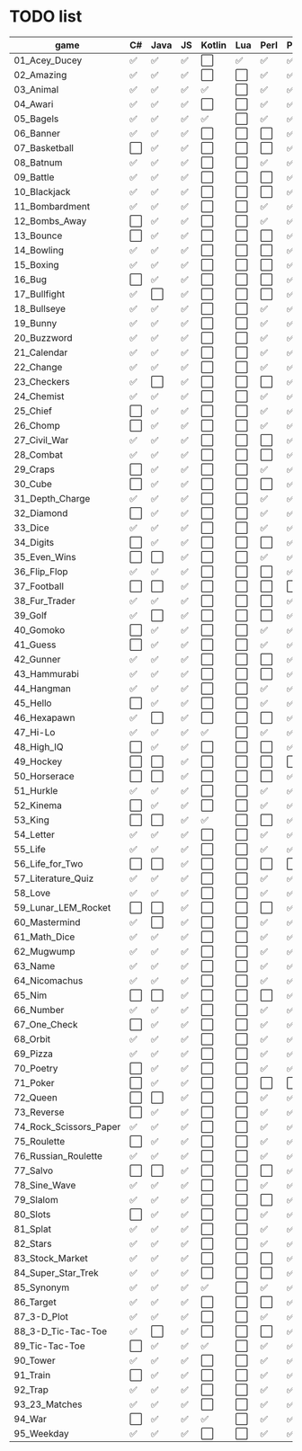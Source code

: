 # TODO list
 game                          | C# | Java | JS | Kotlin | Lua | Perl | Python | Ruby | Rust | VB.NET
------------------------------ | --- | --- | --- | --- | --- | --- | --- | --- | --- | ---
01_Acey_Ducey                  | ✅ | ✅ | ✅ | ⬜️ | ✅ | ✅ | ✅ | ✅ | ✅ | ✅
02_Amazing                     | ✅ | ✅ | ✅ | ⬜️ | ⬜️ | ✅ | ✅ | ✅ | ✅ | ✅
03_Animal                      | ✅ | ✅ | ✅ | ✅ | ⬜️ | ✅ | ✅ | ✅ | ⬜️ | ⬜️
04_Awari                       | ✅ | ✅ | ✅ | ⬜️ | ⬜️ | ✅ | ✅ | ✅ | ⬜️ | ⬜️
05_Bagels                      | ✅ | ✅ | ✅ | ✅ | ⬜️ | ✅ | ✅ | ✅ | ✅ | ⬜️
06_Banner                      | ✅ | ✅ | ✅ | ⬜️ | ⬜️ | ⬜️ | ✅ | ✅ | ⬜️ | ✅
07_Basketball                  | ⬜️ | ✅ | ✅ | ⬜️ | ⬜️ | ⬜️ | ✅ | ✅ | ⬜️ | ⬜️
08_Batnum                      | ✅ | ✅ | ✅ | ⬜️ | ⬜️ | ✅ | ✅ | ⬜️ | ⬜️ | ✅
09_Battle                      | ✅ | ✅ | ✅ | ⬜️ | ⬜️ | ⬜️ | ✅ | ⬜️ | ⬜️ | ⬜️
10_Blackjack                   | ✅ | ✅ | ✅ | ⬜️ | ⬜️ | ⬜️ | ✅ | ✅ | ✅ | ⬜️
11_Bombardment                 | ✅ | ✅ | ✅ | ⬜️ | ⬜️ | ✅ | ✅ | ✅ | ⬜️ | ⬜️
12_Bombs_Away                  | ⬜️ | ✅ | ✅ | ⬜️ | ⬜️ | ✅ | ✅ | ⬜️ | ⬜️ | ⬜️
13_Bounce                      | ⬜️ | ✅ | ✅ | ⬜️ | ⬜️ | ⬜️ | ✅ | ✅ | ⬜️ | ⬜️
14_Bowling                     | ✅ | ✅ | ✅ | ⬜️ | ⬜️ | ⬜️ | ✅ | ⬜️ | ⬜️ | ⬜️
15_Boxing                      | ✅ | ✅ | ✅ | ⬜️ | ⬜️ | ⬜️ | ✅ | ⬜️ | ⬜️ | ⬜️
16_Bug                         | ⬜️ | ✅ | ✅ | ⬜️ | ⬜️ | ⬜️ | ✅ | ✅ | ⬜️ | ⬜️
17_Bullfight                   | ✅ | ⬜️ | ✅ | ⬜️ | ⬜️ | ⬜️ | ✅ | ⬜️ | ⬜️ | ⬜️
18_Bullseye                    | ✅ | ✅ | ✅ | ⬜️ | ⬜️ | ✅ | ✅ | ⬜️ | ⬜️ | ⬜️
19_Bunny                       | ✅ | ✅ | ✅ | ⬜️ | ⬜️ | ✅ | ✅ | ✅ | ⬜️ | ⬜️
20_Buzzword                    | ✅ | ✅ | ✅ | ⬜️ | ⬜️ | ✅ | ✅ | ✅ | ⬜️ | ⬜️
21_Calendar                    | ✅ | ✅ | ✅ | ⬜️ | ⬜️ | ✅ | ✅ | ✅ | ⬜️ | ⬜️
22_Change                      | ✅ | ✅ | ✅ | ⬜️ | ⬜️ | ✅ | ✅ | ⬜️ | ✅ | ⬜️
23_Checkers                    | ✅ | ⬜️ | ✅ | ⬜️ | ⬜️ | ⬜️ | ✅ | ✅ | ⬜️ | ⬜️
24_Chemist                     | ✅ | ✅ | ✅ | ⬜️ | ⬜️ | ✅ | ✅ | ⬜️ | ⬜️ | ⬜️
25_Chief                       | ⬜️ | ✅ | ✅ | ⬜️ | ⬜️ | ✅ | ✅ | ✅ | ⬜️ | ⬜️
26_Chomp                       | ⬜️ | ✅ | ✅ | ⬜️ | ⬜️ | ✅ | ✅ | ⬜️ | ⬜️ | ⬜️
27_Civil_War                   | ✅ | ✅ | ✅ | ⬜️ | ⬜️ | ⬜️ | ✅ | ⬜️ | ⬜️ | ⬜️
28_Combat                      | ✅ | ✅ | ✅ | ⬜️ | ⬜️ | ⬜️ | ✅ | ⬜️ | ⬜️ | ⬜️
29_Craps                       | ⬜️ | ✅ | ✅ | ⬜️ | ⬜️ | ✅ | ✅ | ✅ | ⬜️ | ⬜️
30_Cube                        | ⬜️ | ✅ | ✅ | ⬜️ | ⬜️ | ⬜️ | ✅ | ✅ | ⬜️ | ⬜️
31_Depth_Charge                | ✅ | ✅ | ✅ | ⬜️ | ⬜️ | ✅ | ✅ | ✅ | ⬜️ | ⬜️
32_Diamond                     | ⬜️ | ✅ | ✅ | ⬜️ | ⬜️ | ✅ | ✅ | ✅ | ⬜️ | ⬜️
33_Dice                        | ✅ | ✅ | ✅ | ⬜️ | ⬜️ | ✅ | ✅ | ✅ | ⬜️ | ✅
34_Digits                      | ⬜️ | ✅ | ✅ | ⬜️ | ⬜️ | ⬜️ | ✅ | ⬜️ | ⬜️ | ⬜️
35_Even_Wins                   | ⬜️ | ⬜️ | ✅ | ⬜️ | ⬜️ | ✅ | ✅ | ⬜️ | ⬜️ | ⬜️
36_Flip_Flop                   | ✅ | ✅ | ✅ | ⬜️ | ⬜️ | ⬜️ | ✅ | ✅ | ⬜️ | ⬜️
37_Football                    | ⬜️ | ⬜️ | ✅ | ⬜️ | ⬜️ | ⬜️ | ⬜️ | ⬜️ | ⬜️ | ⬜️
38_Fur_Trader                  | ✅ | ✅ | ✅ | ⬜️ | ⬜️ | ⬜️ | ✅ | ⬜️ | ⬜️ | ⬜️
39_Golf                        | ✅ | ⬜️ | ✅ | ⬜️ | ⬜️ | ⬜️ | ✅ | ⬜️ | ⬜️ | ⬜️
40_Gomoko                      | ⬜️ | ✅ | ✅ | ⬜️ | ⬜️ | ✅ | ✅ | ⬜️ | ⬜️ | ⬜️
41_Guess                       | ⬜️ | ✅ | ✅ | ⬜️ | ⬜️ | ✅ | ✅ | ✅ | ✅ | ⬜️
42_Gunner                      | ✅ | ✅ | ✅ | ⬜️ | ⬜️ | ⬜️ | ✅ | ⬜️ | ⬜️ | ⬜️
43_Hammurabi                   | ✅ | ✅ | ✅ | ⬜️ | ⬜️ | ⬜️ | ✅ | ⬜️ | ⬜️ | ⬜️
44_Hangman                     | ✅ | ✅ | ✅ | ⬜️ | ⬜️ | ✅ | ✅ | ⬜️ | ⬜️ | ⬜️
45_Hello                       | ⬜️ | ✅ | ✅ | ⬜️ | ⬜️ | ✅ | ✅ | ⬜️ | ⬜️ | ⬜️
46_Hexapawn                    | ✅ | ⬜️ | ✅ | ⬜️ | ⬜️ | ⬜️ | ✅ | ⬜️ | ⬜️ | ⬜️
47_Hi-Lo                       | ✅ | ✅ | ✅ | ✅ | ⬜️ | ✅ | ✅ | ✅ | ✅ | ⬜️
48_High_IQ                     | ⬜️ | ✅ | ✅ | ⬜️ | ⬜️ | ⬜️ | ✅ | ⬜️ | ⬜️ | ⬜️
49_Hockey                      | ⬜️ | ⬜️ | ✅ | ⬜️ | ⬜️ | ⬜️ | ⬜️ | ⬜️ | ⬜️ | ⬜️
50_Horserace                   | ⬜️ | ⬜️ | ✅ | ⬜️ | ⬜️ | ⬜️ | ✅ | ⬜️ | ⬜️ | ⬜️
51_Hurkle                      | ✅ | ✅ | ✅ | ⬜️ | ⬜️ | ✅ | ✅ | ✅ | ⬜️ | ⬜️
52_Kinema                      | ⬜️ | ✅ | ✅ | ⬜️ | ⬜️ | ✅ | ✅ | ✅ | ⬜️ | ⬜️
53_King                        | ⬜️ | ⬜️ | ✅ | ✅ | ⬜️ | ⬜️ | ✅ | ⬜️ | ⬜️ | ⬜️
54_Letter                      | ✅ | ✅ | ✅ | ⬜️ | ⬜️ | ✅ | ✅ | ✅ | ⬜️ | ⬜️
55_Life                        | ✅ | ✅ | ✅ | ⬜️ | ⬜️ | ✅ | ✅ | ✅ | ⬜️ | ⬜️
56_Life_for_Two                | ⬜️ | ⬜️ | ✅ | ⬜️ | ⬜️ | ⬜️ | ⬜️ | ⬜️ | ⬜️ | ⬜️
57_Literature_Quiz             | ✅ | ✅ | ✅ | ⬜️ | ⬜️ | ✅ | ✅ | ⬜️ | ⬜️ | ⬜️
58_Love                        | ✅ | ✅ | ✅ | ⬜️ | ⬜️ | ✅ | ✅ | ✅ | ⬜️ | ⬜️
59_Lunar_LEM_Rocket            | ⬜️ | ⬜️ | ✅ | ⬜️ | ⬜️ | ⬜️ | ✅ | ⬜️ | ✅ | ⬜️
60_Mastermind                  | ✅ | ⬜️ | ✅ | ⬜️ | ⬜️ | ✅ | ✅ | ⬜️ | ✅ | ⬜️
61_Math_Dice                   | ✅ | ✅ | ✅ | ⬜️ | ⬜️ | ✅ | ✅ | ✅ | ✅ | ⬜️
62_Mugwump                     | ✅ | ✅ | ✅ | ⬜️ | ⬜️ | ✅ | ✅ | ⬜️ | ⬜️ | ⬜️
63_Name                        | ✅ | ✅ | ✅ | ⬜️ | ⬜️ | ✅ | ✅ | ⬜️ | ⬜️ | ⬜️
64_Nicomachus                  | ✅ | ✅ | ✅ | ⬜️ | ⬜️ | ✅ | ✅ | ⬜️ | ⬜️ | ⬜️
65_Nim                         | ⬜️ | ⬜️ | ✅ | ⬜️ | ⬜️ | ⬜️ | ✅ | ✅ | ✅ | ⬜️
66_Number                      | ✅ | ✅ | ✅ | ⬜️ | ⬜️ | ✅ | ✅ | ⬜️ | ✅ | ⬜️
67_One_Check                   | ⬜️ | ✅ | ✅ | ⬜️ | ⬜️ | ✅ | ✅ | ⬜️ | ⬜️ | ⬜️
68_Orbit                       | ✅ | ✅ | ✅ | ⬜️ | ⬜️ | ✅ | ✅ | ⬜️ | ⬜️ | ⬜️
69_Pizza                       | ✅ | ✅ | ✅ | ⬜️ | ⬜️ | ✅ | ✅ | ✅ | ⬜️ | ⬜️
70_Poetry                      | ⬜️ | ✅ | ✅ | ⬜️ | ⬜️ | ✅ | ✅ | ⬜️ | ⬜️ | ⬜️
71_Poker                       | ⬜️ | ✅ | ✅ | ⬜️ | ⬜️ | ⬜️ | ⬜️ | ⬜️ | ⬜️ | ⬜️
72_Queen                       | ⬜️ | ⬜️ | ✅ | ⬜️ | ⬜️ | ✅ | ✅ | ⬜️ | ⬜️ | ⬜️
73_Reverse                     | ⬜️ | ✅ | ✅ | ⬜️ | ⬜️ | ✅ | ✅ | ✅ | ⬜️ | ✅
74_Rock_Scissors_Paper         | ✅ | ✅ | ✅ | ⬜️ | ⬜️ | ✅ | ✅ | ✅ | ✅ | ⬜️
75_Roulette                    | ⬜️ | ✅ | ✅ | ⬜️ | ⬜️ | ✅ | ✅ | ⬜️ | ⬜️ | ⬜️
76_Russian_Roulette            | ✅ | ✅ | ✅ | ⬜️ | ⬜️ | ✅ | ✅ | ✅ | ⬜️ | ⬜️
77_Salvo                       | ⬜️ | ⬜️ | ✅ | ⬜️ | ⬜️ | ⬜️ | ✅ | ⬜️ | ⬜️ | ⬜️
78_Sine_Wave                   | ✅ | ✅ | ✅ | ⬜️ | ⬜️ | ✅ | ✅ | ✅ | ✅ | ⬜️
79_Slalom                      | ✅ | ✅ | ✅ | ⬜️ | ⬜️ | ⬜️ | ✅ | ⬜️ | ⬜️ | ⬜️
80_Slots                       | ⬜️ | ✅ | ✅ | ⬜️ | ⬜️ | ✅ | ✅ | ✅ | ⬜️ | ⬜️
81_Splat                       | ✅ | ✅ | ✅ | ⬜️ | ⬜️ | ✅ | ✅ | ⬜️ | ⬜️ | ⬜️
82_Stars                       | ✅ | ✅ | ✅ | ⬜️ | ⬜️ | ✅ | ✅ | ⬜️ | ✅ | ⬜️
83_Stock_Market                | ✅ | ✅ | ✅ | ⬜️ | ⬜️ | ⬜️ | ✅ | ⬜️ | ⬜️ | ⬜️
84_Super_Star_Trek             | ✅ | ✅ | ✅ | ⬜️ | ⬜️ | ⬜️ | ✅ | ⬜️ | ⬜️ | ⬜️
85_Synonym                     | ✅ | ✅ | ✅ | ✅ | ⬜️ | ✅ | ✅ | ✅ | ⬜️ | ⬜️
86_Target                      | ✅ | ✅ | ✅ | ⬜️ | ⬜️ | ⬜️ | ✅ | ⬜️ | ⬜️ | ⬜️
87_3-D_Plot                    | ✅ | ✅ | ✅ | ⬜️ | ⬜️ | ✅ | ✅ | ✅ | ⬜️ | ⬜️
88_3-D_Tic-Tac-Toe             | ✅ | ⬜️ | ✅ | ⬜️ | ⬜️ | ⬜️ | ✅ | ⬜️ | ⬜️ | ⬜️
89_Tic-Tac-Toe                 | ⬜️ | ✅ | ✅ | ✅ | ⬜️ | ✅ | ✅ | ⬜️ | ✅ | ⬜️
90_Tower                       | ✅ | ✅ | ✅ | ⬜️ | ⬜️ | ✅ | ✅ | ⬜️ | ⬜️ | ⬜️
91_Train                       | ⬜️ | ✅ | ✅ | ⬜️ | ⬜️ | ✅ | ✅ | ✅ | ⬜️ | ⬜️
92_Trap                        | ✅ | ✅ | ✅ | ⬜️ | ⬜️ | ✅ | ✅ | ✅ | ⬜️ | ⬜️
93_23_Matches                  | ✅ | ✅ | ✅ | ⬜️ | ⬜️ | ✅ | ✅ | ⬜️ | ⬜️ | ⬜️
94_War                         | ⬜️ | ✅ | ✅ | ✅ | ⬜️ | ✅ | ✅ | ✅ | ✅ | ⬜️
95_Weekday                     | ✅ | ✅ | ✅ | ⬜️ | ⬜️ | ✅ | ✅ | ⬜️ | ✅ | ⬜️
